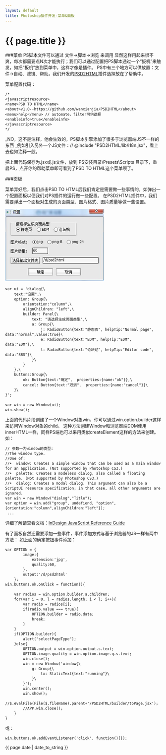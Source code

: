 ```yaml
---
layout: default
title: Photoshop插件开发-菜单&面板
---
```

# {{ page.title }}



###菜单
PS脚本文件可以通过 文件->脚本->浏览 来调用
显然这样用起来很不爽，每次都需要点N次才能执行；我们可以通过配置把PS脚本通过一个“扳机”来触发，如把“扳机”放到菜单中，这样才像是插件。
PS中有三个地方可以供放置：文件->自动、滤镜、帮助。我们开发的[PSD2HTML](https://github.com/wanxianjia/PSD2HTML)插件选择放在了帮助中。

菜单配置代码：

~~~
/*
<javascriptresource>
<name>PSD TO HTML</name>
<about>v1.0--https://github.com/wanxianjia/PSD2HTML</about>
<menu>help</menu> // automate，filter可供选择
<enableinfo>true</enableinfo>
</javascriptresource>
*/
~~~

_NO，这不是注释，他会生效的，PS脚本引擎添加了很多于浏览器端JS不一样的东西
_例如引入另外一个JS文件：// @include "PSD2HTML/lib/i18n.jsx"，看上去也如注释一般。



把上面代码保存为.jsx或.js文件，放到 PS安装目录\Presets\Scripts 目录下，重启PS，点开你的帮助菜单即可看到了PSD TO HTML这个菜单项了。

###面板

菜单弄好后，我们点击PSD TO HTML后我们肯定是需要做一些事情的，如弹出一个配置面板以便我们对PS插件的运行做一些配置。
在PSD2HTML插件中，我们需要弹出一个面板对生成的页面类型、图片格式、图片质量等做一些设置。

![Foo](img/panel.jpg)

~~~
var ui = 'dialog{\
    text:"设置",\
    option: Group{\
        orientation:"column",\
        alignChildren: "left",\
        builder: Panel{\
            text: "请选择生成页面类型",\
            a: Group{\
                j: RadioButton{text:"静态页", helpTip:"Normal page", data:"normal",value:true}\
                e: RadioButton{text:"EDM", helpTip:"EDM", data:"EDM"},\
                l: RadioButton{text:"论坛贴", helpTip:"Editor code", data:"BBS"}\
            }\
        }
    },\
    buttons:Group{\
        ok: Button{text:"确定",  properties:{name:"ok"}},\
        cancel: Button{text:"取消",  properties:{name:"cancel"}}\
    }\
}';

var win = new Window(ui);
win.show();
~~~
上面的代码片段创建了一个Window对象win，你可以通过win.option.builder这样来访问Window对象的child。
这种方法创建Window和浏览器端DOM使用innerHTML一样，同样PS端也可以采用类似createElement这样的方法来创建。
如：
~~~
// 参数一为window的类型:
//The window type.
//One of:
//•  window: Creates a simple window that can be used as a main window for an application. (Not supported by Photoshop CS3.)
//•  palette: Creates a modeless dialog, also called a floating palette. (Not supported by Photoshop CS3.)
//•  dialog: Creates a modal dialog. This argument can also be a ScriptUI resource specification; in that case, all other arguments are ignored.
var win = new Window("dialog","Title");
var option = win.add("group", undefiend, "option",{orientation:"column",alignChildren:"left"});
 ...
~~~

详细了解请查看文档：[InDesign JavaScript Reference Guide](http://www.jongware.com/idjshelp.html)

有了面板自然还需要添加一些事件，事件添加方式与基于浏览器的JS一样有两中方法：
如上面的确定按钮事件添加：
~~~
var OPTION = {
        image:{
            extension:'jpg',
            quality:60,
        },
        output:'/d/psd2html'
    };
win.buttons.ok.onClick = function(){

    var radios = win.option.builder.a.children;
    for(var i = 0, l = radios.length; i < l; i++){
        var radio = radios[i];
        if(radio.value === true){
            OPTION.builder = radio.data;
            break;
        }
    }
    if(OPTION.builder){
        alert("selectPageType");
    }else{
        OPTION.output = win.option.output.s.text;
        OPTION.image.quality = win.option.image.q.s.text;
        win.close();
        win = new Window('window{\
            g: Group{\
                tx: StaticText{text:"running"}\
            }\
        }');
        win.center();
        win.show();
        //$.evalFile(File($.fileName).parent+'/PSD2HTML/builder/toPage.jsx');
        //APP.win.close();
    }
}
~~~
或：
~~~
win.buttons.ok.addEventListener('click', function(){});
~~~
<p>{{ page.date | date_to_string }}</p>
